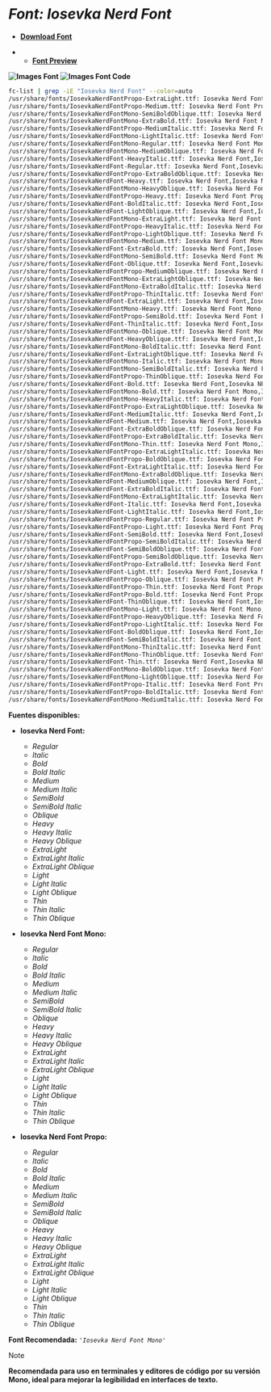 <!-- Autor: Daniel Benjamin Perez Morales -->
<!-- GitHub: https://github.com/DanielBenjaminPerezMoralesDev13 -->
<!-- GitLab: https://gitlab.com/DanielBenjaminPerezMoralesDev13 -->
<!-- Correo electrónico: danielperezdev@proton.me -->

# ***Font: Iosevka Nerd Font***

- **[Download Font](https://github.com/ryanoasis/nerd-fonts/releases/download/v3.2.1/Iosevka.zip "https://github.com/ryanoasis/nerd-fonts/releases/download/v3.2.1/Iosevka.zip")**

- - **[Font Preview](https://www.programmingfonts.org/#iosevka "https://www.programmingfonts.org/#iosevka")**

**![Images Font](../../Fonts/Iosevka%20Nerd%20Font.png "Fonts/Iosevka Nerd Font.png")**
**![Images Font Code](../../Font%20Images%20Code/Iosevka%20Nerd%20Font%20Code.png "Font Images Code/Iosevka Nerd Font Code.png")**

```bash
fc-list | grep -iE "Iosevka Nerd Font" --color=auto
/usr/share/fonts/IosevkaNerdFontPropo-ExtraLight.ttf: Iosevka Nerd Font Propo,Iosevka NFP,Iosevka NFP ExtraLight:style=ExtraLight,Regular
/usr/share/fonts/IosevkaNerdFontPropo-Medium.ttf: Iosevka Nerd Font Propo,Iosevka NFP,Iosevka NFP Medium:style=Medium,Regular
/usr/share/fonts/IosevkaNerdFontMono-SemiBoldOblique.ttf: Iosevka Nerd Font Mono,Iosevka NFM,Iosevka NFM SemiBold Obl:style=SemiBold Oblique,Italic
/usr/share/fonts/IosevkaNerdFontMono-ExtraBold.ttf: Iosevka Nerd Font Mono,Iosevka NFM,Iosevka NFM ExtraBold:style=ExtraBold,Regular
/usr/share/fonts/IosevkaNerdFontPropo-MediumItalic.ttf: Iosevka Nerd Font Propo,Iosevka NFP,Iosevka NFP Medium:style=Medium Italic,Italic
/usr/share/fonts/IosevkaNerdFontMono-LightItalic.ttf: Iosevka Nerd Font Mono,Iosevka NFM,Iosevka NFM Light:style=Light Italic,Italic
/usr/share/fonts/IosevkaNerdFontMono-Regular.ttf: Iosevka Nerd Font Mono,Iosevka NFM:style=Regular
/usr/share/fonts/IosevkaNerdFontMono-MediumOblique.ttf: Iosevka Nerd Font Mono,Iosevka NFM,Iosevka NFM Medium Obl:style=Medium Oblique,Italic
/usr/share/fonts/IosevkaNerdFont-HeavyItalic.ttf: Iosevka Nerd Font,Iosevka NF,Iosevka NF Heavy:style=Heavy Italic,Italic
/usr/share/fonts/IosevkaNerdFont-Regular.ttf: Iosevka Nerd Font,Iosevka NF:style=Regular
/usr/share/fonts/IosevkaNerdFontPropo-ExtraBoldOblique.ttf: Iosevka Nerd Font Propo,Iosevka NFP,Iosevka NFP ExtraBold Obl:style=ExtraBold Oblique,Italic
/usr/share/fonts/IosevkaNerdFont-Heavy.ttf: Iosevka Nerd Font,Iosevka NF,Iosevka NF Heavy:style=Heavy,Regular
/usr/share/fonts/IosevkaNerdFontMono-HeavyOblique.ttf: Iosevka Nerd Font Mono,Iosevka NFM,Iosevka NFM Heavy Obl:style=Heavy Oblique,Italic
/usr/share/fonts/IosevkaNerdFontPropo-Heavy.ttf: Iosevka Nerd Font Propo,Iosevka NFP,Iosevka NFP Heavy:style=Heavy,Regular
/usr/share/fonts/IosevkaNerdFont-BoldItalic.ttf: Iosevka Nerd Font,Iosevka NF:style=Bold Italic
/usr/share/fonts/IosevkaNerdFont-LightOblique.ttf: Iosevka Nerd Font,Iosevka NF,Iosevka NF Light Obl:style=Light Oblique,Italic
/usr/share/fonts/IosevkaNerdFontMono-ExtraLight.ttf: Iosevka Nerd Font Mono,Iosevka NFM,Iosevka NFM ExtraLight:style=ExtraLight,Regular
/usr/share/fonts/IosevkaNerdFontPropo-HeavyItalic.ttf: Iosevka Nerd Font Propo,Iosevka NFP,Iosevka NFP Heavy:style=Heavy Italic,Italic
/usr/share/fonts/IosevkaNerdFontPropo-LightOblique.ttf: Iosevka Nerd Font Propo,Iosevka NFP,Iosevka NFP Light Obl:style=Light Oblique,Italic
/usr/share/fonts/IosevkaNerdFontMono-Medium.ttf: Iosevka Nerd Font Mono,Iosevka NFM,Iosevka NFM Medium:style=Medium,Regular
/usr/share/fonts/IosevkaNerdFont-ExtraBold.ttf: Iosevka Nerd Font,Iosevka NF,Iosevka NF ExtraBold:style=ExtraBold,Regular
/usr/share/fonts/IosevkaNerdFontMono-SemiBold.ttf: Iosevka Nerd Font Mono,Iosevka NFM,Iosevka NFM SemiBold:style=SemiBold,Regular
/usr/share/fonts/IosevkaNerdFont-Oblique.ttf: Iosevka Nerd Font,Iosevka NF,Iosevka NF Obl:style=Oblique,Italic
/usr/share/fonts/IosevkaNerdFontPropo-MediumOblique.ttf: Iosevka Nerd Font Propo,Iosevka NFP,Iosevka NFP Medium Obl:style=Medium Oblique,Italic
/usr/share/fonts/IosevkaNerdFontMono-ExtraLightOblique.ttf: Iosevka Nerd Font Mono,Iosevka NFM,Iosevka NFM ExtraLight Obl:style=ExtraLight Oblique,Italic
/usr/share/fonts/IosevkaNerdFontMono-ExtraBoldItalic.ttf: Iosevka Nerd Font Mono,Iosevka NFM,Iosevka NFM ExtraBold:style=ExtraBold Italic,Italic
/usr/share/fonts/IosevkaNerdFontPropo-ThinItalic.ttf: Iosevka Nerd Font Propo,Iosevka NFP,Iosevka NFP Thin:style=Thin Italic,Italic
/usr/share/fonts/IosevkaNerdFont-ExtraLight.ttf: Iosevka Nerd Font,Iosevka NF,Iosevka NF ExtraLight:style=ExtraLight,Regular
/usr/share/fonts/IosevkaNerdFontMono-Heavy.ttf: Iosevka Nerd Font Mono,Iosevka NFM,Iosevka NFM Heavy:style=Heavy,Regular
/usr/share/fonts/IosevkaNerdFontPropo-SemiBold.ttf: Iosevka Nerd Font Propo,Iosevka NFP,Iosevka NFP SemiBold:style=SemiBold,Regular
/usr/share/fonts/IosevkaNerdFont-ThinItalic.ttf: Iosevka Nerd Font,Iosevka NF,Iosevka NF Thin:style=Thin Italic,Italic
/usr/share/fonts/IosevkaNerdFontMono-Oblique.ttf: Iosevka Nerd Font Mono,Iosevka NFM,Iosevka NFM Obl:style=Oblique,Italic
/usr/share/fonts/IosevkaNerdFont-HeavyOblique.ttf: Iosevka Nerd Font,Iosevka NF,Iosevka NF Heavy Obl:style=Heavy Oblique,Italic
/usr/share/fonts/IosevkaNerdFontMono-BoldItalic.ttf: Iosevka Nerd Font Mono,Iosevka NFM:style=Bold Italic
/usr/share/fonts/IosevkaNerdFont-ExtraLightOblique.ttf: Iosevka Nerd Font,Iosevka NF,Iosevka NF ExtraLight Obl:style=ExtraLight Oblique,Italic
/usr/share/fonts/IosevkaNerdFontMono-Italic.ttf: Iosevka Nerd Font Mono,Iosevka NFM:style=Italic
/usr/share/fonts/IosevkaNerdFontMono-SemiBoldItalic.ttf: Iosevka Nerd Font Mono,Iosevka NFM,Iosevka NFM SemiBold:style=SemiBold Italic,Italic
/usr/share/fonts/IosevkaNerdFontPropo-ThinOblique.ttf: Iosevka Nerd Font Propo,Iosevka NFP,Iosevka NFP Thin Obl:style=Thin Oblique,Italic
/usr/share/fonts/IosevkaNerdFont-Bold.ttf: Iosevka Nerd Font,Iosevka NF:style=Bold
/usr/share/fonts/IosevkaNerdFontMono-Bold.ttf: Iosevka Nerd Font Mono,Iosevka NFM:style=Bold
/usr/share/fonts/IosevkaNerdFontMono-HeavyItalic.ttf: Iosevka Nerd Font Mono,Iosevka NFM,Iosevka NFM Heavy:style=Heavy Italic,Italic
/usr/share/fonts/IosevkaNerdFontPropo-ExtraLightOblique.ttf: Iosevka Nerd Font Propo,Iosevka NFP,Iosevka NFP ExtraLight Obl:style=ExtraLight Oblique,Italic
/usr/share/fonts/IosevkaNerdFont-MediumItalic.ttf: Iosevka Nerd Font,Iosevka NF,Iosevka NF Medium:style=Medium Italic,Italic
/usr/share/fonts/IosevkaNerdFont-Medium.ttf: Iosevka Nerd Font,Iosevka NF,Iosevka NF Medium:style=Medium,Regular
/usr/share/fonts/IosevkaNerdFont-ExtraBoldOblique.ttf: Iosevka Nerd Font,Iosevka NF,Iosevka NF ExtraBold Obl:style=ExtraBold Oblique,Italic
/usr/share/fonts/IosevkaNerdFontPropo-ExtraBoldItalic.ttf: Iosevka Nerd Font Propo,Iosevka NFP,Iosevka NFP ExtraBold:style=ExtraBold Italic,Italic
/usr/share/fonts/IosevkaNerdFontMono-Thin.ttf: Iosevka Nerd Font Mono,Iosevka NFM,Iosevka NFM Thin:style=Thin,Regular
/usr/share/fonts/IosevkaNerdFontPropo-ExtraLightItalic.ttf: Iosevka Nerd Font Propo,Iosevka NFP,Iosevka NFP ExtraLight:style=ExtraLight Italic,Italic
/usr/share/fonts/IosevkaNerdFontPropo-BoldOblique.ttf: Iosevka Nerd Font Propo,Iosevka NFP,Iosevka NFP Obl:style=Bold Oblique,Bold Italic
/usr/share/fonts/IosevkaNerdFont-ExtraLightItalic.ttf: Iosevka Nerd Font,Iosevka NF,Iosevka NF ExtraLight:style=ExtraLight Italic,Italic
/usr/share/fonts/IosevkaNerdFontMono-ExtraBoldOblique.ttf: Iosevka Nerd Font Mono,Iosevka NFM,Iosevka NFM ExtraBold Obl:style=ExtraBold Oblique,Italic
/usr/share/fonts/IosevkaNerdFont-MediumOblique.ttf: Iosevka Nerd Font,Iosevka NF,Iosevka NF Medium Obl:style=Medium Oblique,Italic
/usr/share/fonts/IosevkaNerdFont-ExtraBoldItalic.ttf: Iosevka Nerd Font,Iosevka NF,Iosevka NF ExtraBold:style=ExtraBold Italic,Italic
/usr/share/fonts/IosevkaNerdFontMono-ExtraLightItalic.ttf: Iosevka Nerd Font Mono,Iosevka NFM,Iosevka NFM ExtraLight:style=ExtraLight Italic,Italic
/usr/share/fonts/IosevkaNerdFont-Italic.ttf: Iosevka Nerd Font,Iosevka NF:style=Italic
/usr/share/fonts/IosevkaNerdFont-LightItalic.ttf: Iosevka Nerd Font,Iosevka NF,Iosevka NF Light:style=Light Italic,Italic
/usr/share/fonts/IosevkaNerdFontPropo-Regular.ttf: Iosevka Nerd Font Propo,Iosevka NFP:style=Regular
/usr/share/fonts/IosevkaNerdFontPropo-Light.ttf: Iosevka Nerd Font Propo,Iosevka NFP,Iosevka NFP Light:style=Light,Regular
/usr/share/fonts/IosevkaNerdFont-SemiBold.ttf: Iosevka Nerd Font,Iosevka NF,Iosevka NF SemiBold:style=SemiBold,Regular
/usr/share/fonts/IosevkaNerdFontPropo-SemiBoldItalic.ttf: Iosevka Nerd Font Propo,Iosevka NFP,Iosevka NFP SemiBold:style=SemiBold Italic,Italic
/usr/share/fonts/IosevkaNerdFont-SemiBoldOblique.ttf: Iosevka Nerd Font,Iosevka NF,Iosevka NF SemiBold Obl:style=SemiBold Oblique,Italic
/usr/share/fonts/IosevkaNerdFontPropo-SemiBoldOblique.ttf: Iosevka Nerd Font Propo,Iosevka NFP,Iosevka NFP SemiBold Obl:style=SemiBold Oblique,Italic
/usr/share/fonts/IosevkaNerdFontPropo-ExtraBold.ttf: Iosevka Nerd Font Propo,Iosevka NFP,Iosevka NFP ExtraBold:style=ExtraBold,Regular
/usr/share/fonts/IosevkaNerdFont-Light.ttf: Iosevka Nerd Font,Iosevka NF,Iosevka NF Light:style=Light,Regular
/usr/share/fonts/IosevkaNerdFontPropo-Oblique.ttf: Iosevka Nerd Font Propo,Iosevka NFP,Iosevka NFP Obl:style=Oblique,Italic
/usr/share/fonts/IosevkaNerdFontPropo-Thin.ttf: Iosevka Nerd Font Propo,Iosevka NFP,Iosevka NFP Thin:style=Thin,Regular
/usr/share/fonts/IosevkaNerdFontPropo-Bold.ttf: Iosevka Nerd Font Propo,Iosevka NFP:style=Bold
/usr/share/fonts/IosevkaNerdFont-ThinOblique.ttf: Iosevka Nerd Font,Iosevka NF,Iosevka NF Thin Obl:style=Thin Oblique,Italic
/usr/share/fonts/IosevkaNerdFontMono-Light.ttf: Iosevka Nerd Font Mono,Iosevka NFM,Iosevka NFM Light:style=Light,Regular
/usr/share/fonts/IosevkaNerdFontPropo-HeavyOblique.ttf: Iosevka Nerd Font Propo,Iosevka NFP,Iosevka NFP Heavy Obl:style=Heavy Oblique,Italic
/usr/share/fonts/IosevkaNerdFontPropo-LightItalic.ttf: Iosevka Nerd Font Propo,Iosevka NFP,Iosevka NFP Light:style=Light Italic,Italic
/usr/share/fonts/IosevkaNerdFont-BoldOblique.ttf: Iosevka Nerd Font,Iosevka NF,Iosevka NF Obl:style=Bold Oblique,Bold Italic
/usr/share/fonts/IosevkaNerdFont-SemiBoldItalic.ttf: Iosevka Nerd Font,Iosevka NF,Iosevka NF SemiBold:style=SemiBold Italic,Italic
/usr/share/fonts/IosevkaNerdFontMono-ThinItalic.ttf: Iosevka Nerd Font Mono,Iosevka NFM,Iosevka NFM Thin:style=Thin Italic,Italic
/usr/share/fonts/IosevkaNerdFontMono-ThinOblique.ttf: Iosevka Nerd Font Mono,Iosevka NFM,Iosevka NFM Thin Obl:style=Thin Oblique,Italic
/usr/share/fonts/IosevkaNerdFont-Thin.ttf: Iosevka Nerd Font,Iosevka NF,Iosevka NF Thin:style=Thin,Regular
/usr/share/fonts/IosevkaNerdFontMono-BoldOblique.ttf: Iosevka Nerd Font Mono,Iosevka NFM,Iosevka NFM Obl:style=Bold Oblique,Bold Italic
/usr/share/fonts/IosevkaNerdFontMono-LightOblique.ttf: Iosevka Nerd Font Mono,Iosevka NFM,Iosevka NFM Light Obl:style=Light Oblique,Italic
/usr/share/fonts/IosevkaNerdFontPropo-Italic.ttf: Iosevka Nerd Font Propo,Iosevka NFP:style=Italic
/usr/share/fonts/IosevkaNerdFontPropo-BoldItalic.ttf: Iosevka Nerd Font Propo,Iosevka NFP:style=Bold Italic
/usr/share/fonts/IosevkaNerdFontMono-MediumItalic.ttf: Iosevka Nerd Font Mono,Iosevka NFM,Iosevka NFM Medium:style=Medium Italic,Italic
```

**Fuentes disponibles:**

- **Iosevka Nerd Font:**
  - *Regular*
  - *Italic*
  - *Bold*
  - *Bold Italic*
  - *Medium*
  - *Medium Italic*
  - *SemiBold*
  - *SemiBold Italic*
  - *Oblique*
  - *Heavy*
  - *Heavy Italic*
  - *Heavy Oblique*
  - *ExtraLight*
  - *ExtraLight Italic*
  - *ExtraLight Oblique*
  - *Light*
  - *Light Italic*
  - *Light Oblique*
  - *Thin*
  - *Thin Italic*
  - *Thin Oblique*

- **Iosevka Nerd Font Mono:**
  - *Regular*
  - *Italic*
  - *Bold*
  - *Bold Italic*
  - *Medium*
  - *Medium Italic*
  - *SemiBold*
  - *SemiBold Italic*
  - *Oblique*
  - *Heavy*
  - *Heavy Italic*
  - *Heavy Oblique*
  - *ExtraLight*
  - *ExtraLight Italic*
  - *ExtraLight Oblique*
  - *Light*
  - *Light Italic*
  - *Light Oblique*
  - *Thin*
  - *Thin Italic*
  - *Thin Oblique*

- **Iosevka Nerd Font Propo:**
  - *Regular*
  - *Italic*
  - *Bold*
  - *Bold Italic*
  - *Medium*
  - *Medium Italic*
  - *SemiBold*
  - *SemiBold Italic*
  - *Oblique*
  - *Heavy*
  - *Heavy Italic*
  - *Heavy Oblique*
  - *ExtraLight*
  - *ExtraLight Italic*
  - *ExtraLight Oblique*
  - *Light*
  - *Light Italic*
  - *Light Oblique*
  - *Thin*
  - *Thin Italic*
  - *Thin Oblique*

**Font Recomendada:** *`'Iosevka Nerd Font Mono'`*

> [!NOTE]
> **Recomendada para uso en terminales y editores de código por su versión Mono, ideal para mejorar la legibilidad en interfaces de texto.**
